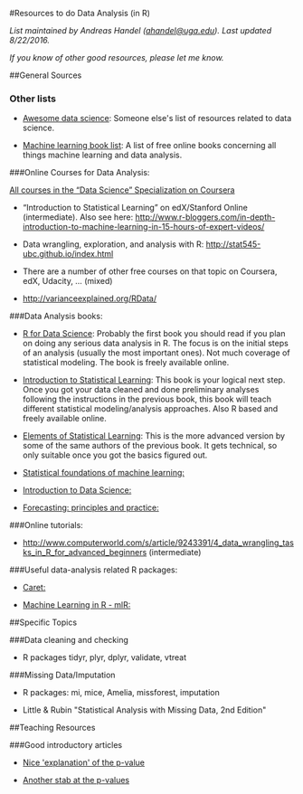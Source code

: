 #Resources to do Data Analysis (in R)

*List maintained by Andreas Handel (ahandel@uga.edu). Last updated 8/22/2016.*

*If you know of other good resources, please let me know.*


##General Sources

### Other lists

* [Awesome data science](https://github.com/bulutyazilim/awesome-datascience): Someone else's list of resources related to data science.

* [Machine learning book list](https://github.com/josephmisiti/awesome-machine-learning/blob/master/books.md): A list of free online books concerning all things machine learning and data analysis.


###Online Courses for Data Analysis:

[All courses in the “Data Science” Specialization on Coursera](https://www.coursera.org/specializations/jhu-data-science)

-   “Introduction to Statistical Learning” on edX/Stanford
    Online (intermediate). Also see here:
    <http://www.r-bloggers.com/in-depth-introduction-to-machine-learning-in-15-hours-of-expert-videos/>

-   Data wrangling, exploration, and analysis with R:
    <http://stat545-ubc.github.io/index.html>

-   There are a number of other free courses on that topic on Coursera,
    edX, Udacity, … (mixed)

-   http://varianceexplained.org/RData/



###Data Analysis books:

* [R for Data Science](http://r4ds.had.co.nz/): Probably the first book you should read if you plan on doing any serious data analysis in R. The focus is on the initial steps of an analysis (usually the most important ones). Not much coverage of statistical modeling. The book is freely available online.

* [Introduction to Statistical Learning](http://www-bcf.usc.edu/~gareth/ISL/): This book is your logical next step. Once you got your data cleaned and done preliminary analyses following the instructions in the previous book, this book will teach different statistical modeling/analysis approaches. Also R based and freely available online.

* [Elements of Statistical Learning](http://statweb.stanford.edu/~tibs/ElemStatLearn/): This is the more advanced version by some of the same authors of the previous book. It gets technical, so only suitable once you got the basics figured out.



* [Statistical foundations of machine learning:](https://www.otexts.org/book/sfml) 

* [Introduction to Data Science:](http://jsresearch.net/index.html)

- [Forecasting: principles and practice:](https://www.otexts.org/fpp/)


###Online tutorials:

-   <http://www.computerworld.com/s/article/9243391/4_data_wrangling_tasks_in_R_for_advanced_beginners> (intermediate)


###Useful data-analysis related R packages:

* [Caret:](http://topepo.github.io/caret/index.html) 

* [Machine Learning in R - mlR:](https://github.com/mlr-org/mlr)


##Specific Topics

###Data cleaning and checking

-   R packages tidyr, plyr, dplyr, validate, vtreat



###Missing Data/Imputation

-   R packages: mi, mice, Amelia, missforest, imputation

-   Little & Rubin "Statistical Analysis with Missing Data, 2nd Edition"


##Teaching Resources


###Good introductory articles

- [Nice 'explanation' of the p-value]([http://fivethirtyeight.com/features/not-even-scientists-can-easily-explain-p-values/)

- [Another stab at the p-values]( http://fivethirtyeight.com/features/statisticians-found-one-thing-they-can-agree-on-its-time-to-stop-misusing-p-values/)




